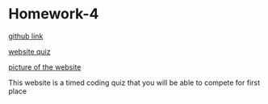 # Homework-4

[github link](https://github.com/Drewpayton/Homework-4)

[website quiz](https://drewpayton.github.io/Homework-4/)

[picture of the website](Capture.PNG)

This website is a timed coding quiz that you will be able to compete for first place 